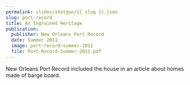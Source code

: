 ```yaml
---
permalink: slides/shotgun/{{ slug }}.json
slug: port-record
title: An Ingrained Heritage
publication:
  publisher: New Orleans Port Record
  date: Summer 2011
  image: port-record-summer-2011
  file: Port-Record-Summer-2011.pdf
---
```

New Orleans Port Record included the house in an article about homes made of barge board.